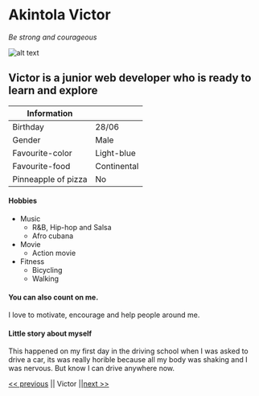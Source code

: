 # Akintola Victor
 _Be strong and courageous_



![alt text](https://media.licdn.com/dms/image/C5603AQEsm6rEoTZZTQ/profile-displayphoto-shrink_200_200/0?e=1579737600&v=beta&t=L15fUc0z5dnTOCWKeBx77HYQriiDKUblhD2xd3U8w6g)
## Victor is a junior web developer who is ready to learn and explore




|Information | |
| --- | --- |
|Birthday 		| 28/06 	|
| Gender   		| Male	 	|
Favourite-color 	|Light-blue	|
Favourite-food		|Continental	|
Pinneapple of pizza	|No		|[ ]



#### Hobbies

* Music
  * R&B, Hip-hop and Salsa
  * Afro cubana
* Movie
  * Action movie
* Fitness
  * Bicycling
  * Walking



#### You can also count on me.
I love to motivate, encourage and help people around me.


#### Little story about myself
This happened on my first day in the driving school when I was asked to drive a car, its was really horible because all my body was shaking and I was nervous. But know I can drive anywhere now.


[<< previous](https://www.google.com "Tim") || Victor ||[next >>](https://www.google.com "Walid")


